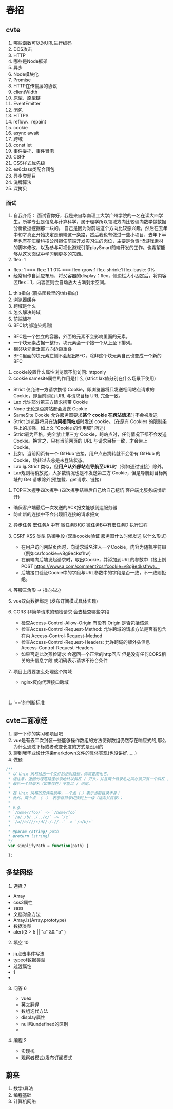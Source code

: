 # 春招

## cvte

1. 哪些函数可以对URL进行编码
2. DOS攻击
3. HTTP
4. 哪些是Node框架
5. 异步
6. Node模块化
7. Promise
8. HTTP在传输层的协议
9.  clientWidth
10. 原型、原型链
11. EventEmitter
12. 闭包
13. HTTPS
14. reflow、repaint
15. cookie
16. async await
17. 跨域
18. const let
19. 事件委托、事件冒泡
20. CSRF
21. CSS样式优先级
22. es6class类配合闭包
23. 异步类题目
24. 洗牌算法
25. 深拷贝

### 面试 

1. 自我介绍： 面试官你好，我是来自华南理工大学广州学院的一名在读大四学生，所学专业是信息与计算科学，属于理学所以领域方向比较偏向数学做数据分析数据挖掘那一块的。
            自己是因为对前端这个方向比较感兴趣，然后在去年中旬才真正开始决定走前端这一条路，然后我也有做过一些小项目，去年下半年也有在汇量科技公司担任前端开发实习生的岗位，主要是负责H5游戏素材的脚本修改，以及参与可视化游戏引擎playSmart前端开发的工作。也希望能够从这次面试中学习到更多的东西。
2. flex: 1

- flex: 1 === flex: 1 1 0% === flex-grow:1 flex-shrink:1 flex-basic: 0%
- 经常用作自适应布局，将父容器的display：flex，侧边栏大小固定后，将内容区flex：1，内容区则会自动放大占满剩余空间。


1. this指向 (箭头函数里的this指向)
2. 浏览器缓存
3. 跨域是什么
4. 怎么解决跨域
5. 前端储存
6. BFC(内部渲染规则)

- BFC是一个独立的容器，外面的元素不会影响里面的元素。
- 一个块元素占据一整行，块元素会一个接一个从上至下排列。
- 相邻块元素垂直方向边距重叠
- BFC里面的块元素左侧不会超出BFC，除非这个块元素自己也变成一个新的BFC


1.  cookie设置什么属性浏览器不能访问: httponly
2.  cookie samesite属性的作用是什么 (strict lax值分别在什么场景下使用)
    
- Strict 仅允许一方请求携带 Cookie，即浏览器将只发送相同站点请求的 Cookie，即当前网页 URL 与请求目标 URL 完全一致。
- Lax 允许部分第三方请求携带 Cookie
- None 无论是否跨站都会发送 Cookie
- SameSite Cookie 允许服务器要求**某个 cookie 在跨站请求**时不会被发送
- Strict 浏览器将只在**访问相同站点**时发送 cookie。（在原有 Cookies 的限制条件上的加强，如上文 “Cookie 的作用域” 所述）
- Strict最为严格，完全禁止第三方 Cookie，跨站点时，任何情况下都不会发送 Cookie。换言之，只有当前网页的 URL 与请求目标一致，才会带上 Cookie。
- 比如，当前网页有一个 GitHub 链接，用户点击跳转就不会带有 GitHub 的 Cookie，跳转过去总是未登陆状态。
- Lax 与 Strict 类似，但**用户从外部站点导航至URL**时（例如通过链接）除外。 
- Lax规则稍稍放宽，大多数情况也是不发送第三方 Cookie，但是导航到目标网址的 Get 请求除外(预加载、get请求、链接)

1.  TCP三次握手四次挥手 (四次挥手结束后自己给自己挖坑 客户端比服务端慢断开)

  - 确保客户端最后一次发送的ACK报文能够到达服务器
  - 防止新的连接中不会出现旧连接的请求报文

2.  异步任务 宏任务A 中有 微任务B和C 微任务B中有宏任务D 执行过程
3.  CSRF XSS 类型 防御手段 (双重cookie验证 服务器什么时候发送 以什么形式)

    - 在用户访问网站页面时，向请求域名注入一个Cookie，内容为随机字符串（例如csrfcookie=v8g9e4ksfhw）
    - 在前端向后端发起请求时，取出Cookie，并添加到URL的参数中（接上例POST https://www.a.com/comment?csrfcookie=v8g9e4ksfhw）。
    - 后端接口验证Cookie中的字段与URL参数中的字段是否一致，不一致则拒绝。


4.  等腰三角形 -> 指向右边
5.  vue双向数据绑定 (发布订阅模式具体实现)
6.  CORS 非简单请求的预检请求 会去检查哪些字段
   
    - 检查Access-Control-Allow-Origin 有没有 Origin 是否包括该源
    - 检查Access-Control-Request-Method: 允许跨域的请求方法是否有包含在内 Access-Control-Request-Method
    - 检查Access-Control-Request-Headers:  允许跨域的额外头信息 Access-Control-Request-Headers
    - 如果否定此次预检请求 会返回一个正常的http回应 但是没有任何CORS相关的头信息字段 或明确表示请求不符合条件
  
7.  项目上线要怎么处理这个跨域
    
    - nginx反向代理接口跨域
   
```html
   
```

1.  '=='的判断标准


## cvte二面凉经

1. 聊一下你的实习和项目吧
2. vue是有去二次封装一些能够操作数组的方法使得数组仍然存在响应式的,那么为什么通过下标或者改变长度的方式是没用的
3. 聊到我毕业设计渲染markdown文件的具体实现(也没讲好......)
4. 做题

```javascript
/**
 * 以 Unix 风格给出一个文件的绝对路径，你需要简化它。
 * 请注意，返回的规范路径必须始终以斜杠 / 开头，并且两个目录名之间必须只有一个斜杠 /。
 * 最后一个目录名（如果存在）不能以 / 结尾。
 * 
 * 在 Unix 风格的文件系统中，一个点（.）表示当前目录本身；
 * 此外，两个点 （..） 表示将目录切换到上一级（指向父目录）；
 * 
 * e.g.
 * `/home//foo/` -> `/home/foo`
 * `/a/./b/../../c/` -> `/c`
 * `/a//b////c/d//././/..` -> `/a/b/c`
 * 
 * @param {string} path
 * @return {string}
 */
 var simplifyPath = function(path) {

 };
```


## 多益网络

1. 选择 7
 - Array
 - css3属性
 - sass
 - 文档对象方法
 - Array.is(Array.prototype)
 - 数据类型
 - alert(3 > 5 || "a" && "b" )
2. 填空 10

 - jq点击事件写法
 - typeof数据类型
 - 过渡属性
 - 1
 - 
3. 问答 6
   - vuex
   - 英文翻译
   - 数组迭代方法
   - display属性
   - null和undefined的区别
   - 
4. 编程 2

   - 实现栈
   - 观察者模式/发布订阅模式

## 蔚来

1. 数学/算法
2. 编程基础
3. 计算机网络

